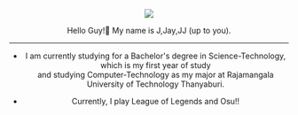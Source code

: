 <div align="center">
<img src="[/logo-og.png](https://thumbs.gfycat.com/DapperNarrowCow-max-1mb.gif)"
</div>
  
<p align="center">
Hello Guy!👋 My name is J,Jay,JJ (up to you).
  <p>

--------------------------------------------

- I am currently studying for a Bachelor's degree in Science-Technology, which is my first year of study
  <br>and studying Computer-Technology as my major at Rajamangala University of Technology Thanyaburi.
    
- Currently, I play League of Legends and Osu!!
